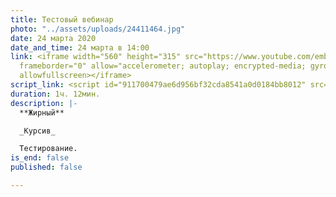 ```yaml
---
title: Тестовый вебинар
photo: "../assets/uploads/24411464.jpg"
date: 24 марта 2020
date_and_time: 24 марта в 14:00
link: <iframe width="560" height="315" src="https://www.youtube.com/embed/5v5KjAWGOJw"
  frameborder="0" allow="accelerometer; autoplay; encrypted-media; gyroscope; picture-in-picture"
  allowfullscreen></iframe>
script_link: <script id="911700479ae6d956bf32cda8541a0d0184bb8012" src="https://pressfeed.getcourse.ru/pl/lite/widget/script?id=122791"></script>
duration: 1ч. 12мин.
description: |-
  **Жирный**

  _Курсив_

  Тестирование.
is_end: false
published: false

---
```

